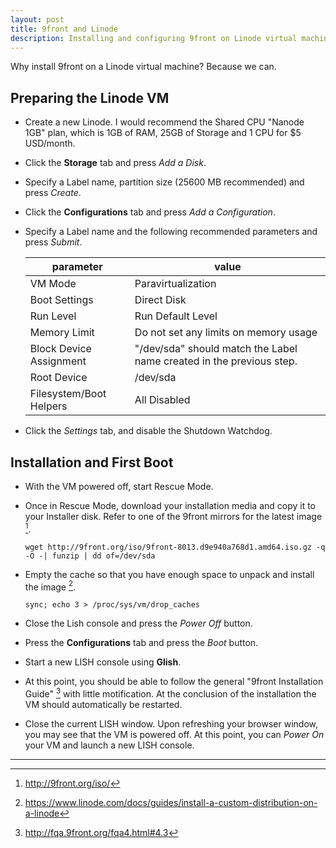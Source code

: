 ```yaml
---
layout: post
title: 9front and Linode
description: Installing and configuring 9front on Linode virtual machine.
---
```


Why install 9front on a Linode virtual machine? Because we can.

## Preparing the Linode VM

*   Create a new Linode. I would recommend the Shared CPU "Nanode 1GB" plan, which is 1GB of RAM, 
    25GB of Storage and 1 CPU for $5 USD/month.
*   Click the **Storage** tab and press *Add a Disk*.
*   Specify a Label name, partition size (25600 MB recommended) and press *Create*.
*   Click the **Configurations** tab and press *Add a Configuration*.
*   Specify a Label name and the following recommended parameters and press *Submit*.

    |parameter              |value                                                               |
    |-----------------------|--------------------------------------------------------------------|
    |VM Mode                |Paravirtualization                                                  |
    |Boot Settings          |Direct Disk                                                         |
    |Run Level              |Run Default Level                                                   |
    |Memory Limit           |Do not set any limits on memory usage                               |
    |Block Device Assignment|"/dev/sda" should match the Label name created in the previous step.|
    |Root Device            |/dev/sda                                                            |
    |Filesystem/Boot Helpers|All Disabled                                                        |

*   Click the *Settings* tab, and disable the Shutdown Watchdog.

## Installation and First Boot
*   With the VM powered off, start Rescue Mode.
*   Once in Rescue Mode, download your installation media and copy it to your Installer disk. Refer 
    to one of the 9front mirrors for the latest image [^2].

    ```
    wget http://9front.org/iso/9front-8013.d9e940a768d1.amd64.iso.gz -q -O -| funzip | dd of=/dev/sda
    ```
    
*   Empty the cache so that you have enough space to unpack and install the image [^1].

    ```
    sync; echo 3 > /proc/sys/vm/drop_caches
    ```

*   Close the Lish console and press the *Power Off* button.
*   Press the **Configurations** tab and press the *Boot* button.
*   Start a new LISH console using **Glish**.
*   At this point, you should be able to follow the general "9front Installation Guide" [^3] with 
    little motification. At the conclusion of the installation the VM should automatically be 
    restarted.
*   Close the current LISH window. Upon refreshing your browser window, you may
    see that the VM is powered off. At this point, you can *Power On* your VM and launch a new LISH
    console. 

---

[^1]: https://www.linode.com/docs/guides/install-a-custom-distribution-on-a-linode
[^2]: http://9front.org/iso/
[^3]: http://fqa.9front.org/fqa4.html#4.3
